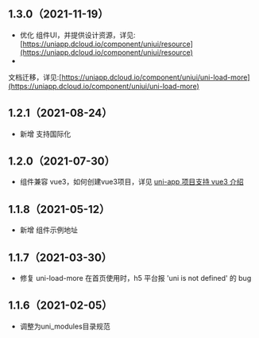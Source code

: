 ## 1.3.0（2021-11-19）

- 优化
  组件UI，并提供设计资源，详见:[https://uniapp.dcloud.io/component/uniui/resource](https://uniapp.dcloud.io/component/uniui/resource)
-
文档迁移，详见:[https://uniapp.dcloud.io/component/uniui/uni-load-more](https://uniapp.dcloud.io/component/uniui/uni-load-more)

## 1.2.1（2021-08-24）

- 新增 支持国际化

## 1.2.0（2021-07-30）

- 组件兼容 vue3，如何创建vue3项目，详见 [uni-app 项目支持 vue3 介绍](https://ask.dcloud.net.cn/article/37834)

## 1.1.8（2021-05-12）

- 新增 组件示例地址

## 1.1.7（2021-03-30）

- 修复 uni-load-more 在首页使用时，h5 平台报 'uni is not defined' 的 bug

## 1.1.6（2021-02-05）

- 调整为uni_modules目录规范
